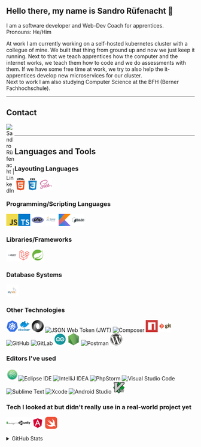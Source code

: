 
<!--
**Ruesa18/Ruesa18** is a ✨ _special_ ✨ repository because its `README.md` (this file) appears on your GitHub profile.

Here are some ideas to get you started:

- 🔭 I’m currently working on ...
- 🌱 I’m currently learning ...
- 👯 I’m looking to collaborate on ...
- 🤔 I’m looking for help with ...
- 💬 Ask me about ...
- 📫 How to reach me: ...
- 😄 Pronouns: ...
- ⚡ Fun fact: ...
-->

## Hello there, my name is Sandro Rüfenacht 👋
I am a software developer and Web-Dev Coach for apprentices.<br>
Pronouns: He/Him

At work I am currently working on a self-hosted kubernetes cluster with a collegue of mine. We built that thing from ground up and now we just keep it running. Next to that we teach apprentices how the computer and the internet works, we teach them how to code and we do assessments with them. If we have some free time at work, we try to also help the it-apprentices develop new microservices for our cluster.<br>
Next to work I am also studying Computer Science at the BFH (Berner Fachhochschule).<br>

<hr>

## Contact
[<img align="left" alt="Sandro Rüfenacht | LinkedIn" width="22px" src="https://simpleicons.org/icons/linkedin.svg" />][linkedin] <br>
<hr>

## Languages and Tools
<!-- Icons from: https://simpleicons.org/ -->
### Layouting Languages
<img src="https://raw.githubusercontent.com/github/explore/80688e429a7d4ef2fca1e82350fe8e3517d3494d/topics/html/html.png" height="32" width="32" alt="HTML"><img src="https://raw.githubusercontent.com/github/explore/80688e429a7d4ef2fca1e82350fe8e3517d3494d/topics/css/css.png" height="32" width="32" alt="CSS">
<img src="https://raw.githubusercontent.com/github/explore/80688e429a7d4ef2fca1e82350fe8e3517d3494d/topics/sass/sass.png" height="32" width="32" alt="Sass">

### Programming/Scripting Languages
<img src="https://raw.githubusercontent.com/github/explore/80688e429a7d4ef2fca1e82350fe8e3517d3494d/topics/javascript/javascript.png" height="32" width="32" alt="JavaScript"><img src="https://raw.githubusercontent.com/github/explore/80688e429a7d4ef2fca1e82350fe8e3517d3494d/topics/typescript/typescript.png" height="32" width="32" alt="TypeScript">
<img src="https://raw.githubusercontent.com/github/explore/ccc16358ac4530c6a69b1b80c7223cd2744dea83/topics/php/php.png" height="32" width="32" alt="PHP">
<img src="https://raw.githubusercontent.com/github/explore/80688e429a7d4ef2fca1e82350fe8e3517d3494d/topics/java/java.png" height="32" width="32" alt="Java">
<img src="https://raw.githubusercontent.com/github/explore/80688e429a7d4ef2fca1e82350fe8e3517d3494d/topics/kotlin/kotlin.png" height="32" width="32" alt="Kotlin">
<img src="https://raw.githubusercontent.com/github/explore/80688e429a7d4ef2fca1e82350fe8e3517d3494d/topics/bash/bash.png" height="32" width="32" alt="Bash">

### Libraries/Frameworks
<img src="https://raw.githubusercontent.com/github/explore/80688e429a7d4ef2fca1e82350fe8e3517d3494d/topics/jquery/jquery.png" height="32" width="32" alt="JQuery"><img src="https://raw.githubusercontent.com/github/explore/56a826d05cf762b2b50ecbe7d492a839b04f3fbf/topics/laravel/laravel.png" height="32" width="32" alt="Laravel">
<img src="https://raw.githubusercontent.com/github/explore/80688e429a7d4ef2fca1e82350fe8e3517d3494d/topics/spring-boot/spring-boot.png" height="32" width="32" alt="Spring">

### Database Systems
<img src="https://raw.githubusercontent.com/github/explore/80688e429a7d4ef2fca1e82350fe8e3517d3494d/topics/mysql/mysql.png" height="32" width="32" alt="MySQL">

### Other Technologies
<img src="https://raw.githubusercontent.com/github/explore/80688e429a7d4ef2fca1e82350fe8e3517d3494d/topics/kubernetes/kubernetes.png" height="32" width="32" alt="Kubernetes"><img src="https://raw.githubusercontent.com/github/explore/80688e429a7d4ef2fca1e82350fe8e3517d3494d/topics/docker/docker.png" height="32" width="32" alt="Docker">
<img src="https://raw.githubusercontent.com/github/explore/80688e429a7d4ef2fca1e82350fe8e3517d3494d/topics/json/json.png" height="32" width="32" alt="JSON">
<img src="https://jwt.io/img/pic_logo.svg" height="32" width="32" alt="JSON Web Token (JWT)">
<img src="https://getcomposer.org/img/logo-composer-transparent.png" height="32" width="32" alt="Composer">
<img src="https://raw.githubusercontent.com/github/explore/80688e429a7d4ef2fca1e82350fe8e3517d3494d/topics/npm/npm.png" height="32" width="32" alt="npm">
<img src="https://raw.githubusercontent.com/github/explore/80688e429a7d4ef2fca1e82350fe8e3517d3494d/topics/git/git.png" height="32" width="32" alt="Git">
<img src="https://github.githubassets.com/images/modules/logos_page/GitHub-Mark.png" height="32" width="32" alt="GitHub">
<img src="https://about.gitlab.com/images/press/logo/png/gitlab-logo-white-stacked-rgb.png" height="32" width="32" alt="GitLab">
<img src="https://raw.githubusercontent.com/github/explore/80688e429a7d4ef2fca1e82350fe8e3517d3494d/topics/arduino/arduino.png" height="32" width="32" alt="Arduino">
<img src="https://raw.githubusercontent.com/github/explore/80688e429a7d4ef2fca1e82350fe8e3517d3494d/topics/nodejs/nodejs.png" height="32" width="32" alt="Node.js">
<img src="https://assets.getpostman.com/common-share/postman-logo-horizontal-320x132.png" height="32" alt="Postman">
<img src="https://raw.githubusercontent.com/github/explore/80688e429a7d4ef2fca1e82350fe8e3517d3494d/topics/wordpress/wordpress.png" height="32" width="32" alt="WordPress">

### Editors I've used
<img src="https://raw.githubusercontent.com/github/explore/80688e429a7d4ef2fca1e82350fe8e3517d3494d/topics/atom/atom.png" height="32" width="32" alt="Atom"><img src="https://www.eclipse.org/org/artwork/images/eclipse_ide_logo.png" height="32" alt="Eclipse IDE">
<img src="https://www.jetbrains.com/idea/img/idea-edu.svg" height="32" width="32" alt="IntelliJ IDEA">
<img src="https://resources.jetbrains.com/storage/products/phpstorm/img/meta/phpstorm_logo_300x300.png" height="32" width="32" alt="PhpStorm">
<img src="https://visualstudio.microsoft.com/wp-content/uploads/2019/09/vs-code-responsive-01-1.png" height="32" width="32" alt="Visual Studio Code">
<img src="https://www.sublimehq.com/images/sublime_text.png" height="32" width="32" alt="Sublime Text">
<img src="https://developer.apple.com/assets/elements/icons/xcode-12/xcode-12-96x96.png" height="32" width="32" alt="Xcode">
<img src="https://developer.android.com/studio/images/studio-icon-preview.svg" height="32" width="32" alt="Android Studio">
<img src="https://raw.githubusercontent.com/github/explore/80688e429a7d4ef2fca1e82350fe8e3517d3494d/topics/vim/vim.png" height="32" width="32" alt="Vim">

### Tech I looked at but didn't really use in a real-world project yet
<img src="https://raw.githubusercontent.com/github/explore/80688e429a7d4ef2fca1e82350fe8e3517d3494d/topics/mongodb/mongodb.png" height="32" width="32" alt="MongoDB"><img src="https://raw.githubusercontent.com/github/explore/80688e429a7d4ef2fca1e82350fe8e3517d3494d/topics/unity/unity.png" height="32" width="32" alt="Unity">
<img src="https://raw.githubusercontent.com/github/explore/80688e429a7d4ef2fca1e82350fe8e3517d3494d/topics/angular/angular.png" height="32" width="32" alt="Angular">
<img src="https://raw.githubusercontent.com/github/explore/80688e429a7d4ef2fca1e82350fe8e3517d3494d/topics/swift/swift.png" height="32" width="32" alt="Swift">

<details>
  <summary>GitHub Stats</summary>

  <img alt="Sandro's GitHub Stats" src="https://github-readme-stats.vercel.app/api?username=Ruesa18&show_icons=true&theme=tokyonight&hide_border=true"/>
</details>

[linkedin]: https://ch.linkedin.com/in/sandro-r%C3%BCfenacht
